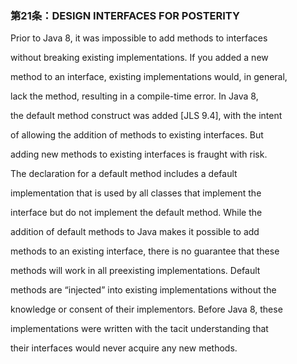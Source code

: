 ### 第21条：DESIGN INTERFACES FOR POSTERITY

Prior to Java 8, it was impossible to add methods to interfaces

without breaking existing implementations. If you added a new

method to an interface, existing implementations would, in general,

lack the method, resulting in a compile-time error. In Java 8,

the default method construct was added \[JLS 9.4\], with the intent

of allowing the addition of methods to existing interfaces. But

adding new methods to existing interfaces is fraught with risk.

The declaration for a default method includes a default

implementation that is used by all classes that implement the

interface but do not implement the default method. While the

addition of default methods to Java makes it possible to add

methods to an existing interface, there is no guarantee that these

methods will work in all preexisting implementations. Default

methods are “injected” into existing implementations without the

knowledge or consent of their implementors. Before Java 8, these

implementations were written with the tacit understanding that

their interfaces would never acquire any new methods.




